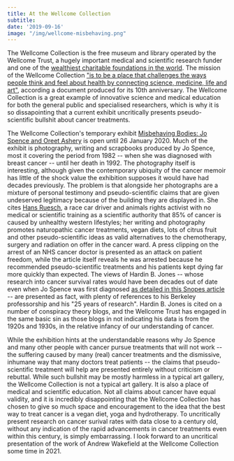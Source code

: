 ```yaml
---
title: At the Wellcome Collection
subtitle: 
date: '2019-09-16'
image: "/img/wellcome-misbehaving.png"
---
```


The Wellcome Collection is the free museum and library operated by the Wellcome Trust, a hugely important medical and scientific research funder and one of the [wealthiest charitable foundations in the world](https://en.wikipedia.org/wiki/List_of_wealthiest_charitable_foundations). The mission of the Wellcome Collection ["is to be a place that challenges the ways people think and feel about health by connecting science, medicine, life and art"](https://wellcomecollection.cdn.prismic.io/wellcomecollection%2F4207b8c8-70d1-461e-bea6-f9da13f9a55a_wellcome+collection+who+we+are+and+what+we+do_2.pdf), according a document produced for its 10th anniversary. The Wellcome Collection is a great example of innovative science and medical education for both the general public and specialised researchers, which is why it is so dissapointing that a current exhibit uncritically presents pseudo-scientific bullshit about cancer treatments.

The Wellcome Collection's temporary exhibit [Misbehaving Bodies: Jo Spence and Oreet Ashery](https://wellcomecollection.org/exhibitions/XFHHShUAAAU_pE70) is open until 26 January 2020. Much of the exhibit is photography, writing and scrapbooks produced by Jo Spence, most it covering the period from 1982 -- when she was diagnosed with breast cancer -- until her death in 1992. The photography itself is interesting, although given the contemporary ubiquity of the cancer memoir has little of the shock value the exhibition supposes it would have had decades previously. The problem is that alongside her photographs are a mixture of personal testimony and pseudo-scientific claims that are given undeserved legitimacy because of the building they are displayed in. She cites [Hans Ruesch](https://en.wikipedia.org/wiki/Hans_Ruesch), a race car driver and animals rights activist with no medical or scientific training as a scientific authority that 85% of cancer is caused by unhealthy western lifestyles; her writing and photography promotes naturopathic cancer treatments, vegan diets, lots of citrus fruit and other pseudo-scientific ideas as valid alternatives to the chemotherapy, surgery and radiation on offer in the cancer ward. A press clipping on the arrest of an NHS cancer doctor is presented as an attack on patient freedom, while the article itself reveals he was arrested because he recommended pseudo-scientific treatments and his patients kept dying far more quickly than expected. The views of Hardin B. Jones -- whose research into cancer survival rates would have been decades out of date even when Jo Spence was first diagnosed [as detailed in this Snopes article](https://www.snopes.com/fact-check/chemotherapy-doctor-blows-the-whistle/) -- are presented as fact, with plenty of references to his Berkeley professorship and his "25 years of research". Hardin B. Jones is cited on a number of conspiracy theory blogs, and the Wellcome Trust has engaged in the same basic sin as those blogs in not indicating his data is from the 1920s and 1930s, in the relative infancy of our understanding of cancer.

While the exhibition hints at the understandable reasons why Jo Spence and many other people with cancer pursue treatments that will not work -- the suffering caused by many (real) cancer treatments and the dismissive, inhumane way that many doctors treat patients -- the claims that pseudo-scientific treatment will help are presented entirely without criticism or rebuttal. While such bullshit may be mostly harmless in a typical art gallery, the Wellcome Collection is not a typical art gallery. It is also a place of medical and scientific education. Not all claims about cancer have equal validity, and it is incredibly disappointing that the Wellcome Collection has chosen to give so much space and encouragement to the idea that the best way to treat cancer is a vegan diet, yoga and hydrotherapy. To uncritically present research on cancer surival rates with data close to a century old, without any indication of the rapid advancements in cancer treatments even within this century, is simply embarrassing. I look forward to an uncritical presentation of the work of Andrew Wakefield at the Wellcome Collection some time in 2021.
